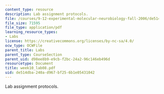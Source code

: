 ```yaml
---
content_type: resource
description: Lab assignment protocols.
file: /courses/9-12-experimental-molecular-neurobiology-fall-2006/de514dba240ad967bf256b1e05431042_week10_lab08.pdf
file_size: 71595
file_type: application/pdf
learning_resource_types:
- Labs
license: https://creativecommons.org/licenses/by-nc-sa/4.0/
ocw_type: OCWFile
parent_title: Labs
parent_type: CourseSection
parent_uid: d98ee8b9-e9cb-f2bc-24a2-96c146eb496d
resourcetype: Document
title: week10_lab08.pdf
uid: de514dba-240a-d967-bf25-6b1e05431042
---
```

Lab assignment protocols.